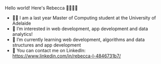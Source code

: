 Hello world! Here's Rebecca 🙋‍♀✨💃

- 👩‍💻 I am a last year Master of Computing student at the University of Adelaide
- 🥳 I’m interested in web development, app development and data analytics!
- 🐣 I’m currently learning web development, algorithms and data structures and app development
- 📧 You can contact me on LinkedIn: https://www.linkedin.com/in/rebecca-l-4846731b7/
